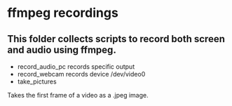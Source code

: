 # ffmpeg recordings
## This folder collects scripts to record both screen and audio using ffmpeg.
* record_audio_pc
records specific output
* record_webcam
records device /dev/video0
* take_pictures

Takes the first frame of a video as a .jpeg image.
